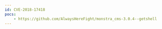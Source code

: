 ```yaml
---
id: CVE-2018-17418
pocs:
    - https://github.com/AlwaysHereFight/monstra_cms-3.0.4--getshell
---
```

